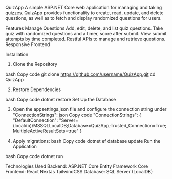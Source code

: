 QuizApp
A simple ASP.NET Core web application for managing and taking quizzes. QuizApp provides functionality to create, read, update, and delete questions, as well as to fetch and display randomized questions for users.

Features
Manage Questions
Add, edit, delete, and list quiz questions.
Take quiz with randomized questions and a timer, score after submit.
View submit attempts by time completed.
Restful APIs to manage and retrieve questions.
Responsive Frontend

Installation
1. Clone the Repository

bash
Copy code
git clone https://github.com/username/QuizApp.git
cd QuizApp

2. Restore Dependencies

bash
Copy code
dotnet restore
Set Up the Database

3. Open the appsettings.json file and configure the connection string under "ConnectionStrings":
json
Copy code
"ConnectionStrings": {
  "DefaultConnection": "Server=(localdb)\\MSSQLLocalDB;Database=QuizApp;Trusted_Connection=True;MultipleActiveResultSets=true"
}

4. Apply migrations:
bash
Copy code
dotnet ef database update
Run the Application

bash
Copy code
dotnet run


Technologies Used
Backend:
ASP.NET Core
Entity Framework Core
Frontend:
React NextJs
TailwindCSS
Database:
SQL Server (LocalDB)

